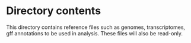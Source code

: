 # Directory contents

This directory contains reference files such as genomes, transcriptomes, gff annotations to be used in analysis. These files will also be read-only.